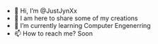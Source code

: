 - 👋 Hi, I’m @JustJynXx
- 👀 I am here to share some of my creations
- 🌱 I’m currently learning Computer Engenerring
- 📫 How to reach me? Soon 

<!---
JustJynXx/JustJynXx is a ✨ special ✨ repository because its `README.md` (this file) appears on your GitHub profile.
You can click the Preview link to take a look at your changes.
--->
